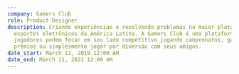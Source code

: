 ```yaml
---
company: Gamers Club
role: Product Designer
description: Criando experiências e resolvendo problemas na maior plataforma de
  esportes eletrônicos da América Latina. A Gamers Club é uma plataforma onde
  jogadores podem focar em seu lado competitivo jogando campeonatos, ganhando
  prêmios ou simplesmente jogar por diversão com seus amigos.
date_start: March 11, 2019 12:00 AM
date_end: March 11, 2021 12:00 AM
---
```

